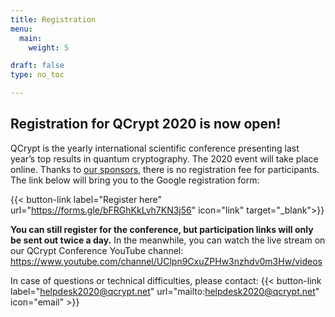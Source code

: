 ```yaml
---
title: Registration
menu:
  main:
    weight: 5

draft: false
type: no_toc

---
```


## Registration for QCrypt 2020 is now open!
QCrypt is the yearly international scientific conference presenting last year’s top results in quantum cryptography. The 2020 event will take place online. Thanks to <a href="/partners" target="_blank">our sponsors</a>, there is no registration fee for participants. The link below will bring you to the Google registration form:

{{< button-link label="Register here" url="https://forms.gle/bFRGhKkLvh7KN3j56" icon="link" target="_blank">}}

**You can still register for the conference, but participation links will only be sent out twice a day.** In the meanwhile, you can watch the live stream on our QCrypt Conference YouTube channel: https://www.youtube.com/channel/UClpn9CxuZPHw3nzhdv0m3Hw/videos 

In case of questions or technical difficulties, please contact: {{< button-link label="helpdesk2020@qcrypt.net" url="mailto:helpdesk2020@qcrypt.net" icon="email" >}}
